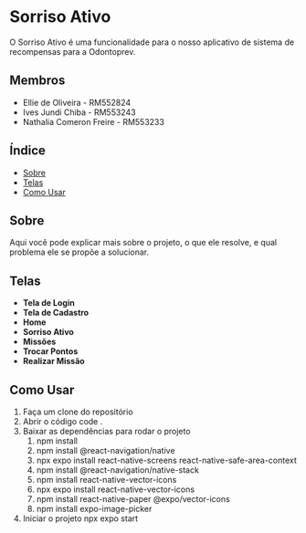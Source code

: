 # Sorriso Ativo

O Sorriso Ativo é uma funcionalidade para o nosso aplicativo de sistema de recompensas para a Odontoprev.

## Membros

- Ellie de Oliveira - RM552824
- Ives Jundi Chiba - RM553243
- Nathalia Comeron Freire - RM553233

## Índice

- [Sobre](#sobre)
- [Telas](#telas)
- [Como Usar](#como-usar)

## Sobre

Aqui você pode explicar mais sobre o projeto, o que ele resolve, e qual problema ele se propõe a solucionar.

## Telas

- **Tela de Login**
- **Tela de Cadastro**
- **Home**
- **Sorriso Ativo**
- **Missões**
- **Trocar Pontos**
- **Realizar Missão**

## Como Usar

1. Faça um clone do repositório
2. Abrir o código
   code .
3. Baixar as dependências para rodar o projeto
   1. npm install
   2. npm install @react-navigation/native
   3. npx expo install react-native-screens react-native-safe-area-context
   4. npm install @react-navigation/native-stack
   5. npm install react-native-vector-icons
   6. npx expo install react-native-vector-icons
   7. npm install react-native-paper @expo/vector-icons
   8. npm install expo-image-picker
4. Iniciar o projeto
   npx expo start
